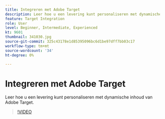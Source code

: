 ```yaml
---
title: Integreren met Adobe Target
description: Leer hoe u een levering kunt personaliseren met dynamische inhoud van Adobe Target.
feature: Target Integration
role: User
level: Beginner, Intermediate, Experienced
kt: 9601
thumbnail: 341030.jpg
source-git-commit: 325c43178e1d85395096bc6d1be97dff7bb03c17
workflow-type: tm+mt
source-wordcount: '34'
ht-degree: 0%

---
```



# Integreren met Adobe Target

Leer hoe u een levering kunt personaliseren met dynamische inhoud van Adobe Target.

>[!VIDEO](https://video.tv.adobe.com/v/341030?quality=12&learn=on)
